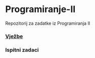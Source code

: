 # Programiranje-II
Repozitorij za zadatke iz Programiranja II

### [Vježbe](https://github.com/saranur/Programiranje-II/blob/main/Vje%C5%BEbe/Vje%C5%BEbe.md)

### Ispitni zadaci

